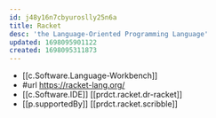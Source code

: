 ```yaml
---
id: j48y16n7cbyuroslly25n6a
title: Racket
desc: 'the Language-Oriented Programming Language'
updated: 1698095901122
created: 1698095311873
---
```


- [[c.Software.Language-Workbench]]
- #url https://racket-lang.org/
- [[c.Software.IDE]] [[prdct.racket.dr-racket]] 
- [[p.supportedBy]] [[prdct.racket.scribble]]